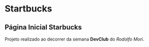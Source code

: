 # Startbucks
## Página Inicial Starbucks
 Projeto realizado ao decorrer da semana **DevClub** do *Rodolfo Mori*.
